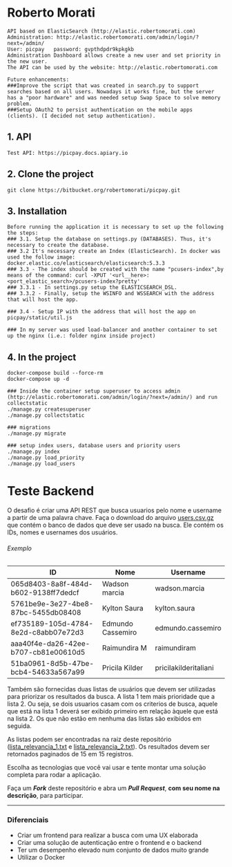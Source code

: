 # Roberto Morati

	API based on ElasticSearch (http://elastic.robertomorati.com)
	Administration: http://elastic.robertomorati.com/admin/login/?next=/admin/
	User: picpay   password: gvpthdpdr9kpkgkb
	Administration Dashboard allows create a new user and set priority in the new user. 
	The API can be used by the website: http://elastic.robertomorati.com

	Future enhancements:
	###Improve the script that was created in search.py to support searches based on all users. Nowadays it works fine, but the server has a "poor hardware" and was needed setup Swap Space to solve memory problem.
	###Setup OAuth2 to persist authentication on the mobile apps (clients). (I decided not setup authentication). 


## 1. API
	
	Test API: https://picpay.docs.apiary.io

## 2. Clone the project

	git clone https://bitbucket.org/robertomorati/picpay.git
	
## 3. Installation

	Before running the application it is necessary to set up the following the steps:
	### 3.1. Setup the database on settings.py (DATABASES). Thus, it's necessary to create the database. 
	### 3.2 It's necessary create an Index (ElasticSearch). In docker was used the follow image: docker.elastic.co/elasticsearch/elasticsearch:5.3.3 
	### 3.3 - The index should be created with the name "pcusers-index",by means of the command: curl -XPUT '<url__here>:<port_elastic_search>/pcusers-index?pretty'
	### 3.3.1 - In settings.py setup the ELASTICSEARCH_DSL.
	### 3.3.2 - Finally, setup the WSINFO and WSSEARCH with the address that will host the app.

	### 3.4 - Setup IP with the address that will host the app on picpay/static/util.js

	### In my server was used load-balancer and another container to set up the nginx (i.e.: folder nginx inside project)


## 4. In the project


	docker-compose build --force-rm
	docker-compose up -d

	### Inside the container setup superuser to access admin (http://elastic.robertomorati.com/admin/login/?next=/admin/) and run collectstatic
	./manage.py createsuperuser
	./manage.py collectstatic

	### migrations
	./manage.py migrate

	### setup index users, database users and priority users
	./manage.py index
	./manage.py load_priority
	./manage.py load_users
   
   
   
# Teste Backend

O desafio é criar uma API REST que busca usuarios pelo nome e username a partir de uma palavra chave. Faça o download do arquivo [users.csv.gz](https://s3.amazonaws.com/careers-picpay/users.csv.gz) que contém o banco de dados que deve ser usado na busca. Ele contém os IDs, nomes e usernames dos usuários.

###### Exemplo
| ID                                   | Nome              | Username             |
|--------------------------------------|-------------------|----------------------|
| 065d8403-8a8f-484d-b602-9138ff7dedcf | Wadson marcia     | wadson.marcia        |
| 5761be9e-3e27-4be8-87bc-5455db08408  | Kylton Saura      | kylton.saura         |
| ef735189-105d-4784-8e2d-c8abb07e72d3 | Edmundo Cassemiro | edmundo.cassemiro    |
| aaa40f4e-da26-42ee-b707-cb81e00610d5 | Raimundira M      | raimundiram          |
| 51ba0961-8d5b-47be-bcb4-54633a567a99 | Pricila Kilder    | pricilakilderitaliani|



Também são fornecidas duas listas de usuários que devem ser utilizadas para priorizar os resultados da busca. A lista 1 tem mais prioridade que a lista 2. Ou seja, se dois usuarios casam com os criterios de busca, aquele que está na lista 1 deverá ser exibido primeiro em relação àquele que está na lista 2. Os que não estão em nenhuma das listas são exibidos em seguida.

As listas podem ser encontradas na raiz deste repositório ([lista_relevancia_1.txt](lista_relevancia_1.txt) e [lista_relevancia_2.txt](lista_relevancia_2.txt)).
Os resultados devem ser retornados paginados de 15 em 15 registros.

Escolha as tecnologias que você vai usar e tente montar uma solução completa para rodar a aplicação.

Faça um ***Fork*** deste repositório e abra um ***Pull Request***, **com seu nome na descrição**, para participar.

-----

### Diferenciais

- Criar um frontend para realizar a busca com uma UX elaborada
- Criar uma solução de autenticação entre o frontend e o backend
- Ter um desempenho elevado num conjunto de dados muito grande
- Utilizar o Docker

